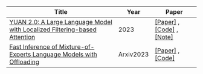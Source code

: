 | Title| Year |Paper|
| ------- | ----- | ------ |
|[YUAN 2.0: A Large Language Model with Localized Filtering-based Attention](https://arxiv.org/ftp/arxiv/papers/2311/2311.15786.pdf)|2023| [[Paper]]( https://arxiv.org/ftp/arxiv/papers/2311/2311.15786.pdf) ,[[Code]](https://github.com/IEIT-Yuan/Yuan-2.0) ,[[Note]](https://mp.weixin.qq.com/s/JOpgdsKgn913Y55leVs3mg)|
|[Fast Inference of Mixture-of-Experts Language Models with Offloading](https://arxiv.org/pdf/2312.17238.pdf)|Arxiv2023|[[Paper]](https://arxiv.org/pdf/2312.17238.pdf) ,[[Code]](https://huggingface.co/blog/zh/mixtral)|

